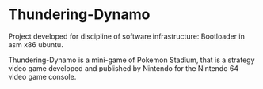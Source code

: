 # Thundering-Dynamo
Project developed for discipline of software infrastructure:  Bootloader in asm x86 ubuntu.

Thundering-Dynamo is a mini-game of Pokemon Stadium, that is a strategy video game developed and published by Nintendo for the Nintendo 64 video game console.


